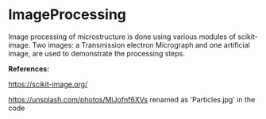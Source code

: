 # ImageProcessing

Image processing of microstructure is done using various modules of scikit-image. Two images: a Transmission electron Micrograph and one artificial image, are used to demonstrate the processing steps. 

**References:**

https://scikit-image.org/

https://unsplash.com/photos/MiJofnf6XVs renamed as 'Particles.jpg' in the code

